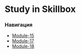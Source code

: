 # Study in Skillbox
### Навигация
- [Module-15](./Module-15/README.md)
- [Module-17](./Module-17/README.md)
- [Module-18](./Module-18/README.md)
